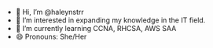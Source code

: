- 👋 Hi, I’m @haleynstrr
- 👀 I’m interested in expanding my knowledge in the IT field.
- 🌱 I’m currently learning CCNA, RHCSA, AWS SAA
- 😄 Pronouns: She/Her


<!---
haleynstrr/haleynstrr is a ✨ special ✨ repository because its `README.md` (this file) appears on your GitHub profile.
You can click the Preview link to take a look at your changes.
--->
